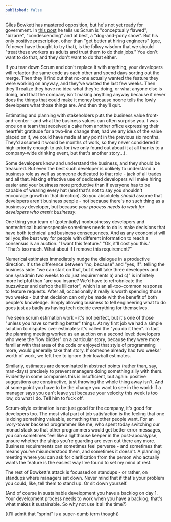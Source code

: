 ```yaml
---
published: false
---
```


Giles Bowkett has mastered opposition, but he's not yet ready for government. In [this post](http://gilesbowkett.blogspot.com.au/2014/09/why-scrum-should-basically-just-die-in.html) he tells us Scrum is "conceptually flawed", "bizarre", "condescending" and at best, a "dog-and-pony show". But his only positive prescription, other than "get better at hiring engineers" (gee, I'd never have thought to try that), is the folksy wisdom that we should "treat these workers as adults and trust them to do their jobs." You don't want to do that, and they don't want to do that either.

If you tear down Scrum and don't replace it with anything, your developers will refactor the same code as each other and spend days sorting out the merge. Then they'll find out that no-one actually wanted the feature they were working on anyway, and they've wasted the last few weeks. Then they'll realize they have no idea what they're doing, or what anyone else is doing, and that the company isn't making anything anyway because it never does the things that could make it money because noone tells the lowly developers what those things are. And then they'll quit.

Estimating and planning with stakeholders puts the business value front-and-center - and what the business values can often surprise you. I was once on a team that received a cake from another office expressing their heartfelt gratitude for a two-line change that, had we any idea of the value placed on it, we could have made at any point in the previous six months. They'd assumed it would be months of work, so they never considered it high-priority enough to ask for (we only found out about it at all thanks to a company-wide drinking event, but that's another story...).

Some developers know and understand the business, and they should be treasured. But even the best such developer is unlikely to understand a business role as well as someone dedicated to that role - jack of all trades and all that. Making effective use of dedicated developers will make hiring easier and your business more productive than if everyone has to be capable of wearing every hat (and that's not to say you shouldn't encourage growth in that direction). So you absolutely *should* assume that developers aren't business people - not because there's no such thing as a businessy developer, but because *your process needs to work for developers who aren't businessy*.

One thing your team of (potentially) nonbusinessy developers and nontechnical businesspeople sometimes needs to do is make decisions that have both technical and business consequences. And as any economist will tell you,the best way for people with different information to reach a consensus is an auction. "I want this feature." "Ok, it'll cost you this." "That's too much. What about if I remove this requirement?"

Numerical estimates immediately nudge the dialogue in a productive direction. It's the difference between "no, because" and "yes, if": telling the business side: "we can start on that, but it will take three developers and one sysadmin two weeks to do just requirements a) and c)" is infinitely more helpful than "are you insane? We'd have to refrobnicate the buzzwitzer and defrob the lillicator", which is an all-too-common response to feature requests. After all, occasionally it really is worth spending those two weeks - but that decision can only be made with the benefit of both people's knowledge. Simply allowing business to tell engineering what to do goes just as badly as having tech decide everything for themselves.

I've seen scrum estimation work - it's not perfect, but it's one of those "unless you have something better" things. At my first job we had a simple solution to disputes over estimates: it's called the "you do it then". In fact the planning meeting worked as an auction on a second level: developers who were the "low bidder" on a particular story, because they were more familiar with that area of the code or enjoyed that style of programming more, would generally take that story. If someone already had two weeks' worth of work, we felt free to ignore their lowball estimates.

Similarly, estimates are denominated in abstract points (rather than, say, man-days) precisely to prevent managers doing something silly with them. Evidently in some companies this is insufficient, but again: positive suggestions are constructive, just throwing the whole thing away isn't. And at some point you have to be the change you want to see in the world: if a manager says you can't leave yet because your velocity this week is too low, do what I do. Tell him to fuck off.

Scrum-style estimation is not just good for the company, it's good for developers too. The most vital part of job satisfaction is the feeling that one is doing something valuable, something that other people want. For an ivory-tower backend programmer like me, who spent today switching our monad stack so that other programmers would get better error messages, you can sometimes feel like a lighthouse keeper in the post-apocalypse, unsure whether the ships you're guarding are even out there any more. Business requirements can sometimes feel perverse - and sometimes that means you've misunderstood them, and sometimes it doesn't. A planning meeting where you can ask for clarification from the person who actually wants the feature is the easiest way I've found to set my mind at rest.

The rest of Bowkett's attack is focussed on standups - or rather, on standups where managers sat down. Never mind that if that's your problem you could, like, tell them to stand up. Or sit down yourself.

(And of course in sustainable development you have a backlog on day 1. Your development process needs to work when you have a backlog; that's what makes it sustainable. So why not use it all the time?)

((I'll admit that "sprint" is a super-dumb term though))